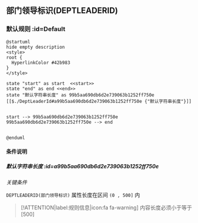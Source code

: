 ## 部门领导标识(DEPTLEADERID) <!-- {docsify-ignore-all} -->

   

### 默认规则 :id=Default

```plantuml
@startuml
hide empty description
<style>
root {
  HyperlinkColor #42b983
}
</style>

state "start" as start  <<start>>
state "end" as end <<end>>
state "默认字符串长度" as 99b5aa690db6d2e739063b1252ff750e [[$./DeptLeaderId#a99b5aa690db6d2e739063b1252ff750e {"默认字符串长度"}]]


start --> 99b5aa690db6d2e739063b1252ff750e 
99b5aa690db6d2e739063b1252ff750e --> end 


@enduml
```

#### 条件说明

##### 默认字符串长度 :id=a99b5aa690db6d2e739063b1252ff750e


*关键条件*


`DEPTLEADERID(部门领导标识)` 属性长度在区间 `(0 , 500]` 内

> [!ATTENTION|label:规则信息|icon:fa fa-warning]
> 内容长度必须小于等于[500]







